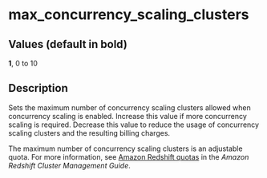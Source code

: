 # max\_concurrency\_scaling\_clusters<a name="r_max_concurrency_scaling_clusters"></a>

## Values \(default in bold\)<a name="r_max_concurrency_scaling_clusters-values"></a>

 **1**, 0 to 10 

## Description<a name="r_max_concurrency_scaling_clusters-description"></a>

Sets the maximum number of concurrency scaling clusters allowed when concurrency scaling is enabled\. Increase this value if more concurrency scaling is required\. Decrease this value to reduce the usage of concurrency scaling clusters and the resulting billing charges\. 

The maximum number of concurrency scaling clusters is an adjustable quota\. For more information, see [Amazon Redshift quotas](https://docs.aws.amazon.com/redshift/latest/mgmt/amazon-redshift-limits.html#amazon-redshift-limits-quota) in the *Amazon Redshift Cluster Management Guide*\. 